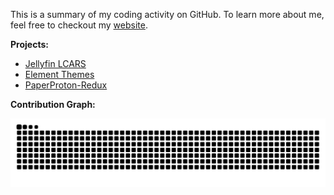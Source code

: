 This is a summary of my coding activity on GitHub. To learn more about me, feel free to checkout my [website](https://rocketry.cloud).

**Projects:**
- [Jellyfin LCARS](https://github.com/sudo-zach/Jellyfin-LCARS)
- [Element Themes](https://github.com/sudo-zach/Element-Themes)
- [PaperProton-Redux](https://github.com/sudo-zach/PaperProton-Redux)

**Contribution Graph:**

<picture>
  <source media="(prefers-color-scheme: dark)" srcset="https://raw.githubusercontent.com/sudo-zach/sudo-zach/output/github-contribution-grid-snake-dark.svg">
  <source media="(prefers-color-scheme: light)" srcset="https://raw.githubusercontent.com/sudo-zach/sudo-zach/output/github-contribution-grid-snake.svg">
  <img alt="github contribution grid snake animation" src="https://raw.githubusercontent.com/sudo-zach/sudo-zach/output/github-contribution-grid-snake.svg">
</picture>

